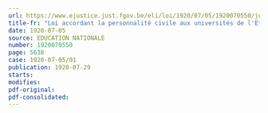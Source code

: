 ```yaml
---
url: https://www.ejustice.just.fgov.be/eli/loi/1920/07/05/1920070550/justel
title-fr: "Loi accordant la personnalité civile aux universités de l'Etat à Gand et à Liège"
date: 1920-07-05
source: EDUCATION NATIONALE
number: 1920070550
page: 5638
case: 1920-07-05/01
publication: 1920-07-29
starts:
modifies:
pdf-original:
pdf-consolidated:
---
```


